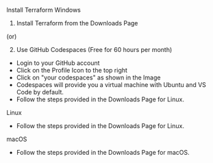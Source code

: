 Install Terraform
Windows

  1. Install Terraform from the Downloads Page

(or)

  2. Use GitHub Codespaces (Free for 60 hours per month)

   - Login to your GitHub account
   - Click on the Profile Icon to the top right
   - Click on "your codespaces" as shown in the Image
   - Codespaces will provide you a virtual machine with Ubuntu and VS Code by default.
   - Follow the steps provided in the Downloads Page for Linux.

Linux

   - Follow the steps provided in the Downloads Page for Linux.

macOS

   - Follow the steps provided in the Downloads Page for macOS.


